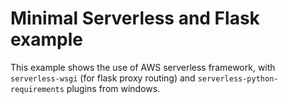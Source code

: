 # Minimal Serverless and Flask example

This example shows the use of AWS serverless framework, with `serverless-wsgi` (for flask proxy routing) and `serverless-python-requirements` plugins from windows.